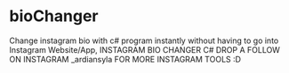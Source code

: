 # bioChanger
Change instagram bio with c# program instantly without having to go into Instagram Website/App, INSTAGRAM BIO CHANGER C#
DROP A FOLLOW ON INSTAGRAM _ardiansyla FOR MORE INSTAGRAM TOOLS :D
